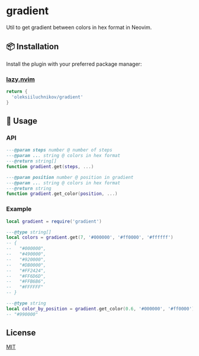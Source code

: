 # gradient

Util to get gradient between colors in hex format in Neovim.

## 📦 Installation

Install the plugin with your preferred package manager:

### [lazy.nvim](https://github.com/folke/lazy.nvim)

```lua
return {
  'oleksiiluchnikov/gradient'
}
```

## 🚀 Usage

### API

```lua
---@param steps number @ number of steps
---@param ... string @ colors in hex format
---@return string[]
function gradient.get(steps, ...)
```

```lua
---@param position number @ position in gradient
---@param ... string @ colors in hex format
---@return string
function gradient.get_color(position, ...)
```

### Example

```lua
local gradient = require('gradient')

---@type string[]
local colors = gradient.get(7, '#000000', '#ff0000', '#ffffff')
-- { 
--   "#000000",
--   "#490000",
--   "#920000",
--   "#DB0000",
--   "#FF2424",
--   "#FF6D6D",
--   "#FFB6B6",
--   "#FFFFFF"
-- }

---@type string
local color_by_position = gradient.get_color(0.6, '#000000', '#ff0000')
-- "#990000"
```


## License

[MIT](https://choosealicense.com/licenses/mit/)
